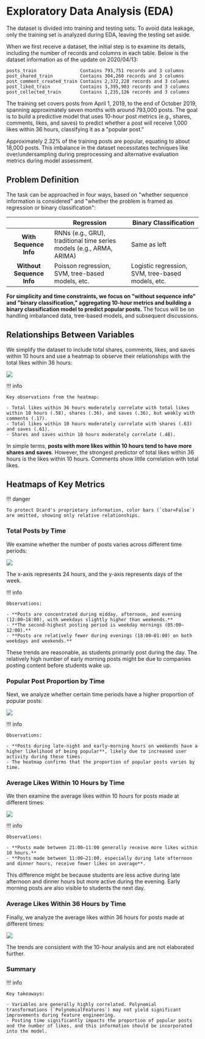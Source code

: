 # Exploratory Data Analysis (EDA)

The dataset is divided into training and testing sets. To avoid data leakage, only the training set is analyzed during EDA, leaving the testing set aside.

When we first receive a dataset, the initial step is to examine its details, including the number of records and columns in each table. Below is the dataset information as of the update on 2020/04/13:

```
posts_train                Contains 793,751 records and 3 columns
post_shared_train          Contains 304,260 records and 3 columns
post_comment_created_train Contains 2,372,228 records and 3 columns
post_liked_train           Contains 3,395,903 records and 3 columns
post_collected_train       Contains 1,235,126 records and 3 columns
```

The training set covers posts from April 1, 2019, to the end of October 2019, spanning approximately seven months with around 793,000 posts. The goal is to build a predictive model that uses 10-hour post metrics (e.g., shares, comments, likes, and saves) to predict whether a post will receive 1,000 likes within 36 hours, classifying it as a "popular post."

Approximately 2.32% of the training posts are popular, equating to about 18,000 posts. This imbalance in the dataset necessitates techniques like over/undersampling during preprocessing and alternative evaluation metrics during model assessment.

## Problem Definition

The task can be approached in four ways, based on "whether sequence information is considered" and "whether the problem is framed as regression or binary classification":

|                  | Regression | Binary Classification |
|:----------------:|------------|-----------------------|
| **With Sequence Info** | RNNs (e.g., GRU), traditional time series models (e.g., ARMA, ARIMA) | Same as left |
| **Without Sequence Info** | Poisson regression, SVM, tree-based models, etc. | Logistic regression, SVM, tree-based models, etc. |

**For simplicity and time constraints, we focus on "without sequence info" and "binary classification," aggregating 10-hour metrics and building a binary classification model to predict popular posts.** The focus will be on handling imbalanced data, tree-based models, and subsequent discussions.

## Relationships Between Variables

We simplify the dataset to include total shares, comments, likes, and saves within 10 hours and use a heatmap to observe their relationships with the total likes within 36 hours:

![](https://i.imgur.com/xvxqb6z.png)

!!! info

    Key observations from the heatmap:

    - Total likes within 36 hours moderately correlate with total likes within 10 hours (.58), shares (.36), and saves (.36), but weakly with comments (.17).
    - Total likes within 10 hours moderately correlate with shares (.63) and saves (.61).
    - Shares and saves within 10 hours moderately correlate (.48).

In simple terms, **posts with more likes within 10 hours tend to have more shares and saves**. However, the strongest predictor of total likes within 36 hours is the likes within 10 hours. Comments show little correlation with total likes.

## Heatmaps of Key Metrics

!!! danger

    To protect Dcard's proprietary information, color bars (`cbar=False`) are omitted, showing only relative relationships.

### Total Posts by Time

We examine whether the number of posts varies across different time periods:

![](https://i.imgur.com/LaPJRkL.png)

The x-axis represents 24 hours, and the y-axis represents days of the week.

!!! info

    Observations:

    - **Posts are concentrated during midday, afternoon, and evening (12:00–18:00), with weekdays slightly higher than weekends.**
    - **The second-highest posting period is weekday mornings (05:00–12:00).**
    - **Posts are relatively fewer during evenings (18:00–01:00) on both weekdays and weekends.**

These trends are reasonable, as students primarily post during the day. The relatively high number of early morning posts might be due to companies posting content before students wake up.

### Popular Post Proportion by Time

Next, we analyze whether certain time periods have a higher proportion of popular posts:

![](https://i.imgur.com/89isGTC.png)

!!! info

    Observations:

    - **Posts during late-night and early-morning hours on weekends have a higher likelihood of being popular**, likely due to increased user activity during these times.
    - The heatmap confirms that the proportion of popular posts varies by time.

### Average Likes Within 10 Hours by Time

We then examine the average likes within 10 hours for posts made at different times:

![](https://i.imgur.com/62gyK11.png)

!!! info

    Observations:

    - **Posts made between 21:00–11:00 generally receive more likes within 10 hours.**
    - **Posts made between 11:00–21:00, especially during late afternoon and dinner hours, receive fewer likes on average**.

This difference might be because students are less active during late afternoon and dinner hours but more active during the evening. Early morning posts are also visible to students the next day.

### Average Likes Within 36 Hours by Time

Finally, we analyze the average likes within 36 hours for posts made at different times:

![](https://i.imgur.com/1gm3nvR.png)

The trends are consistent with the 10-hour analysis and are not elaborated further.

### Summary

!!! info

    Key takeaways:

    - Variables are generally highly correlated. Polynomial transformations (`PolynomialFeatures`) may not yield significant improvements during feature engineering.
    - Posting time significantly impacts the proportion of popular posts and the number of likes, and this information should be incorporated into the model.
